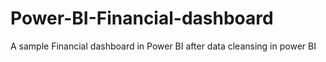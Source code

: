# Power-BI-Financial-dashboard
A sample Financial dashboard in Power BI after data cleansing in power BI
